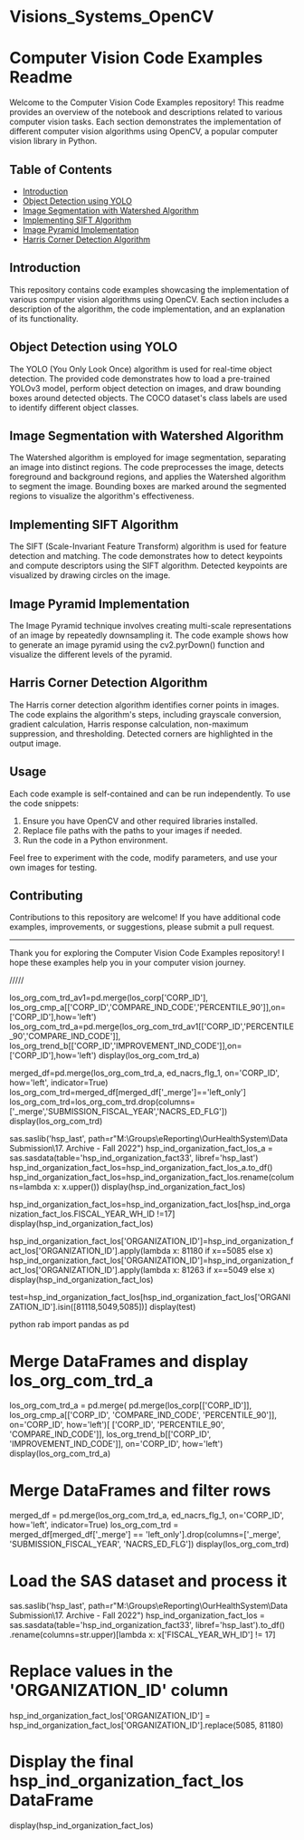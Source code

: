 # Visions_Systems_OpenCV

# Computer Vision Code Examples Readme

Welcome to the Computer Vision Code Examples repository! This readme provides an overview of the notebook and descriptions related to various computer vision tasks. Each section demonstrates the implementation of different computer vision algorithms using OpenCV, a popular computer vision library in Python.

## Table of Contents

- [Introduction](#introduction)
- [Object Detection using YOLO](#object-detection-using-yolo)
- [Image Segmentation with Watershed Algorithm](#image-segmentation-with-watershed-algorithm)
- [Implementing SIFT Algorithm](#implementing-sift-algorithm)
- [Image Pyramid Implementation](#image-pyramid-implementation)
- [Harris Corner Detection Algorithm](#harris-corner-detection-algorithm)

## Introduction

This repository contains code examples showcasing the implementation of various computer vision algorithms using OpenCV. Each section includes a description of the algorithm, the code implementation, and an explanation of its functionality.

## Object Detection using YOLO

The YOLO (You Only Look Once) algorithm is used for real-time object detection. The provided code demonstrates how to load a pre-trained YOLOv3 model, perform object detection on images, and draw bounding boxes around detected objects. The COCO dataset's class labels are used to identify different object classes.

## Image Segmentation with Watershed Algorithm

The Watershed algorithm is employed for image segmentation, separating an image into distinct regions. The code preprocesses the image, detects foreground and background regions, and applies the Watershed algorithm to segment the image. Bounding boxes are marked around the segmented regions to visualize the algorithm's effectiveness.

## Implementing SIFT Algorithm

The SIFT (Scale-Invariant Feature Transform) algorithm is used for feature detection and matching. The code demonstrates how to detect keypoints and compute descriptors using the SIFT algorithm. Detected keypoints are visualized by drawing circles on the image.

## Image Pyramid Implementation

The Image Pyramid technique involves creating multi-scale representations of an image by repeatedly downsampling it. The code example shows how to generate an image pyramid using the cv2.pyrDown() function and visualize the different levels of the pyramid.

## Harris Corner Detection Algorithm

The Harris corner detection algorithm identifies corner points in images. The code explains the algorithm's steps, including grayscale conversion, gradient calculation, Harris response calculation, non-maximum suppression, and thresholding. Detected corners are highlighted in the output image.

## Usage

Each code example is self-contained and can be run independently. To use the code snippets:

1. Ensure you have OpenCV and other required libraries installed.
2. Replace file paths with the paths to your images if needed.
3. Run the code in a Python environment.

Feel free to experiment with the code, modify parameters, and use your own images for testing.

## Contributing
Contributions to this repository are welcome! If you have additional code examples, improvements, or suggestions, please submit a pull request.

---

Thank you for exploring the Computer Vision Code Examples repository! I hope these examples help you in your computer vision journey.


/////

los_org_com_trd_av1=pd.merge(los_corp['CORP_ID'], los_org_cmp_a[['CORP_ID','COMPARE_IND_CODE','PERCENTILE_90']],on=['CORP_ID'],how='left')
los_org_com_trd_a=pd.merge(los_org_com_trd_av1[['CORP_ID','PERCENTILE_90','COMPARE_IND_CODE']], los_org_trend_b[['CORP_ID','IMPROVEMENT_IND_CODE']],on=['CORP_ID'],how='left')
display(los_org_com_trd_a)

merged_df=pd.merge(los_org_com_trd_a, ed_nacrs_flg_1, on='CORP_ID', how='left', indicator=True)
los_org_com_trd=merged_df[merged_df['_merge']=='left_only']
los_org_com_trd=los_org_com_trd.drop(columns=['_merge','SUBMISSION_FISCAL_YEAR','NACRS_ED_FLG'])
display(los_org_com_trd)

sas.saslib('hsp_last', path=r"M:\Groups\eReporting\OurHealthSystem\Data Submission\17. Archive - Fall 2022")
hsp_ind_organization_fact_los_a = sas.sasdata(table='hsp_ind_organization_fact33', libref='hsp_last') 
hsp_ind_organization_fact_los=hsp_ind_organization_fact_los_a.to_df()
hsp_ind_organization_fact_los=hsp_ind_organization_fact_los.rename(columns=lambda x: x.upper())
display(hsp_ind_organization_fact_los)

hsp_ind_organization_fact_los=hsp_ind_organization_fact_los[hsp_ind_organization_fact_los.FISCAL_YEAR_WH_ID !=17]
display(hsp_ind_organization_fact_los)

hsp_ind_organization_fact_los['ORGANIZATION_ID']=hsp_ind_organization_fact_los['ORGANIZATION_ID'].apply(lambda x: 81180 if x==5085 else x)
hsp_ind_organization_fact_los['ORGANIZATION_ID']=hsp_ind_organization_fact_los['ORGANIZATION_ID'].apply(lambda x: 81263 if x==5049 else x)
display(hsp_ind_organization_fact_los)

test=hsp_ind_organization_fact_los[hsp_ind_organization_fact_los['ORGANIZATION_ID'].isin([81118,5049,5085])]
display(test)


python rab 
import pandas as pd

# Merge DataFrames and display los_org_com_trd_a
los_org_com_trd_a = pd.merge(
    pd.merge(los_corp[['CORP_ID']], los_org_cmp_a[['CORP_ID', 'COMPARE_IND_CODE', 'PERCENTILE_90']], on='CORP_ID', how='left')[
        ['CORP_ID', 'PERCENTILE_90', 'COMPARE_IND_CODE']], los_org_trend_b[['CORP_ID', 'IMPROVEMENT_IND_CODE']],
    on='CORP_ID', how='left')
display(los_org_com_trd_a)

# Merge DataFrames and filter rows
merged_df = pd.merge(los_org_com_trd_a, ed_nacrs_flg_1, on='CORP_ID', how='left', indicator=True)
los_org_com_trd = merged_df[merged_df['_merge'] == 'left_only'].drop(columns=['_merge', 'SUBMISSION_FISCAL_YEAR', 'NACRS_ED_FLG'])
display(los_org_com_trd)

# Load the SAS dataset and process it
sas.saslib('hsp_last', path=r"M:\Groups\eReporting\OurHealthSystem\Data Submission\17. Archive - Fall 2022")
hsp_ind_organization_fact_los = sas.sasdata(table='hsp_ind_organization_fact33', libref='hsp_last').to_df() \
    .rename(columns=str.upper)[lambda x: x['FISCAL_YEAR_WH_ID'] != 17]

# Replace values in the 'ORGANIZATION_ID' column
hsp_ind_organization_fact_los['ORGANIZATION_ID'] = hsp_ind_organization_fact_los['ORGANIZATION_ID'].replace(5085, 81180)

# Display the final hsp_ind_organization_fact_los DataFrame
display(hsp_ind_organization_fact_los)


